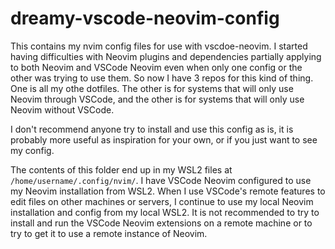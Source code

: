 # dreamy-vscode-neovim-config

This contains my nvim config files for use with vscdoe-neovim. I started having difficulties with Neovim plugins and dependencies partially applying to both Neovim and VSCode Neovim even when only one config or the other was trying to use them. So now I have 3 repos for this kind of thing. One is all my othe dotfiles. The other is for systems that will only use Neovim through VSCode, and the other is for systems that will only use Neovim without VSCode.

I don't recommend anyone try to install and use this config as is, it is probably more useful as inspiration for your own, or if you just want to see my config.

The contents of this folder end up in my WSL2 files at `/home/username/.config/nvim/`. I have VSCode Neovim configured to use my Neovim installation from WSL2. When I use VSCode's remote features to edit files on other machines or servers, I continue to use my local Neovim installation and config from my local WSL2. It is not recommended to try to install and run the VSCode Neovim extensions on a remote machine or to try to get it to use a remote instance of Neovim.
